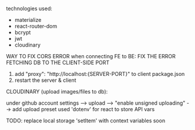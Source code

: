 technologies used:

- materialize
- react-router-dom
- bcrypt
- jwt
- cloudinary

WAY TO FIX CORS ERROR when connecting FE to BE:
FIX THE ERROR FETCHING DB TO THE CLIENT-SIDE PORT

1. add "proxy": "http://localhost:{SERVER-PORT}" to client package.json
2. restart the server & client

CLOUDINARY (upload images/files to db):

under github account
settings --> upload --> "enable unsigned uploading" --> add upload preset
used 'dotenv' for react to store API vars

TODO:
replace local storage 'setItem' with context variables soon
